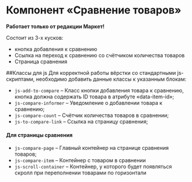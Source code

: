 # Компонент «Сравнение товаров»

**Работает только от редакции Маркет!**

Состоит из 3-х кусков:
  - кнопка добавления к сравнению
  - Ссылка на переход к сравнению со счётчиком количества товаров
  - Страница сравнения
  
##Классы для js
Для корректной работы вёрстки со стандартными js-скриптами, необходимо добавить данные классы к указанным блокам:
  
 - `js-add-to-compare` – Класс кнопки добавления товара к сравнению, кнопка должна содержать ID товара в атрибуте «data-item-id»;
 - `js-compare-informer` – Уведомление о добавлении товара к сравнению;
 - `js-compare-count` – Счётчик количества товаров в сравнении;
 - `js-to-compare-link` – Ссылка на страницу сравнения;
 
 #### Для страницы сравнения
 - `js-compare-page` – Главный контейнер на странице сравнения товаров;
 - `js-compare-item` – Контейнер с товаром в сравнении
 - `js-scroll-container` – Контейнер, у которого будет появляться скролл при переполнении товарами по горизонтали